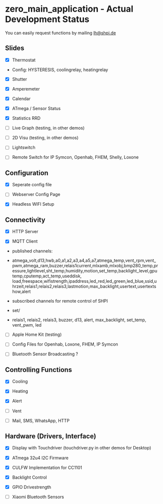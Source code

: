 # zero_main_application - Actual Development Status

You can easily request functions by mailing lh@shpi.de

## Slides

- [X] Thermostat

*  Config: HYSTERESIS, coolingrelay, heatingrelay

- [X] Shutter

- [X] Amperemeter

- [X] Calendar

- [X] ATmega / Sensor Status

- [X] Statistics RRD

- [ ] Live Graph (testing, in other demos)

- [ ] 2D Visu (testing, in other demos)

- [ ] Lightswitch

- [ ] Remote Switch for IP Symcon, Openhab, FHEM, Shelly, Loxone




## Configuration

- [X] Seperate config file

- [ ] Webserver Config Page

- [X] Headless WIFI Setup

## Connectivity

- [X] HTTP Server

- [X] MQTT Client

* published channels:

* atmega_volt,d13,hwb,a0,a1,a2,a3,a4,a5,a7,atmega_temp,vent_rpm,vent_pwm,atmega_ram,buzzer,relais1current,mlxamb,mlxobj,bmp280_temp,pressure,lightlevel,sht_temp,humidity,motion,set_temp,backlight_level,gputemp,cputemp,act_temp,useddisk, load,freespace,wifistrength,ipaddress,led_red,led_green,led_blue,ssid,uhrzeit,relais1,relais2,relais3,lastmotion,max_backlight,usertext,usertextshow,alert


* subscribed channels for remote control of SHPI

* set/

* relais1, relais2, relais3, buzzer, d13, alert, max_backlight, set_temp, vent_pwm, led



- [ ] Apple Home Kit (testing)

- [ ] Config Files for Openhab, Loxone, FHEM, IP Symcon

- [ ] Bluetooth Sensor Broadcasting ?

## Controlling Functions

- [X] Cooling

- [X] Heating

- [X] Alert

- [ ] Vent

- [ ] Mail, SMS, WhatsApp, HTTP
## Hardware (Drivers, Interface)


- [X] Display with Touchdriver (touchdriver.py in other demos for Desktop)

- [X] ATmega 32u4 I2C Firmware

- [X] CULFW Implementation for CC1101

- [X] Backlight Control

- [X] GPIO Drivestrength


- [ ] Xiaomi Bluetooth Sensors











